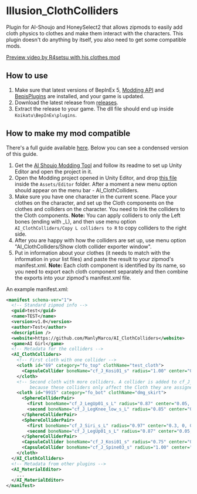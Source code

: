 # Illusion_ClothColliders
Plugin for AI-Shoujo and HoneySelect2 that allows zipmods to easily add cloth physics to clothes and make them interact with the characters. This plugin doesn't do anything by itself, you also need to get some compatible mods.

[Preview video by R4setsu with his clothes mod](https://www.youtube.com/watch?v=9wcddjzqfhE)

## How to use 
1. Make sure that latest versions of BepInEx 5, [Modding API](https://github.com/IllusionMods/IllusionModdingAPI) and [BepisPlugins](https://github.com/IllusionMods/BepisPlugins) are installed, and your game is updated.
2. Download the latest release from [releases](https://github.com/ManlyMarco/AI_ClothColliders/releases).
3. Extract the release to your game. The dll file should end up inside `Koikatu\BepInEx\plugins`.

## How to make my mod compatible
There's a full guide available [here](https://github.com/ManlyMarco/AI_ClothColliders/blob/master/AI_Cloth_Colliders_Tutorial.pdf). Below you can see a condensed version of this guide.
1. Get the [AI Shoujo Modding Tool](https://github.com/hooh-hooah/ModdingTool) and follow its readme to set up Unity Editor and open the project in it.
2. Open the Modding project opened in Unity Editor, and drop [this file](https://raw.githubusercontent.com/ManlyMarco/AI_ClothColliders/master/Unity%20Editor/ClothColliderInfoExportWindow.cs) inside the `Assets/Editor` folder. After a moment a new menu option should appear on the menu bar - AI_ClothColliders.
3. Make sure you have one character in the current scene. Place your clothes on the character, and set up the Cloth components on the clothes and colliders on the character. You need to link the colliders to the Cloth components.
**Note:** You can apply colliders to only the Left bones (ending with _L), and then use menu option `AI_ClothColliders/Copy L colliders to R` to copy colliders to the right side.
4. After you are happy with how the colliders are set up, use menu option "AI_ClothColliders/Show cloth collider exporter window".
5. Put in information about your clothes (it needs to match with the information in your list files) and paste the result to your zipmod's manifest.xml. 
**Note:** Each cloth component is identified by its name, so you need to export each cloth component separately and then combine the exports into your zipmod's manifest.xml file.

An example manifest.xml:
```xml
<manifest schema-ver="1">
  <!-- Standard zipmod info -->
  <guid>test</guid>
  <name>TEST</name>
  <version>v1.0</version>
  <author>Test</author>
  <description />
  <website>https://github.com/ManlyMarco/AI_ClothColliders</website>
  <game>AI Girl</game>
  <!-- Metadata for the colliders -->
  <AI_ClothColliders>
    <!-- First cloth with one collider -->
    <cloth id="69" category="fo_top" clothName="test_cloth">
      <CapsuleCollider boneName="cf_J_Kosi01_s" radius="1.00" center="0.00, 0.00, 0.00" height="2.50" direction="0" />
    </cloth>
    <!-- Second cloth with more colliders. A collider is added to cf_J_Kosi01_s again 
         because these colliders only affect the Cloth they are assigned to and nothing else -->
    <cloth id="9915" category="fo_bot" clothName="dmg_skirt">
      <SphereColliderPair>
        <first boneName="cf_J_LegUp01_s_L" radius="0.87" center="0.05, -0.30, 0.10" />
        <second boneName="cf_J_LegKnee_low_s_L" radius="0.85" center="0.05, 0.00, -0.30" />
      </SphereColliderPair>
      <SphereColliderPair>
        <first boneName="cf_J_Siri_s_L" radius="0.97" center="0.3, 0, 0.7" />
        <second boneName="cf_J_LegUp01_s_L" radius="0.87" center="0.05, -0.30, 0.10" />
      </SphereColliderPair>
      <CapsuleCollider boneName="cf_J_Kosi01_s" radius="0.75" center="0.00, -0.40, -0.30" height="2.80" direction="0" />
      <CapsuleCollider boneName="cf_J_Spine03_s" radius="1.00" center="0.00, 0.00, 0.00" height="2.50" direction="0" />
    </cloth>
  </AI_ClothColliders>
  <!-- Metadata from other plugins -->
  <AI_MaterialEditor>
    ...
  </AI_MaterialEditor>
</manifest>



```
